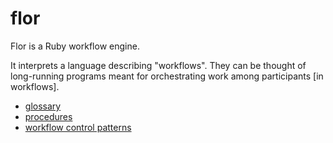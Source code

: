
# flor

Flor is a Ruby workflow engine.

It interprets a language describing "workflows". They can be thought of long-running programs meant for orchestrating work among participants \[in workflows\].

* [glossary](glossary.md)
* [procedures](procedures/)
* [workflow control patterns](patterns.md)

